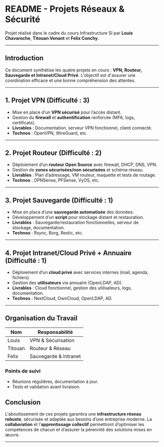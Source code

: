 # README - Projets Réseaux & Sécurité

Projet réalisé dans le cadre du cours Infrastructure SI par **Louis Chavaroche**, **Titouan Venant** et **Felix Conchy**.

---

## Introduction
Ce document synthétise les quatre projets en cours : **VPN, Routeur, Sauvegarde et Intranet/Cloud Privé**. L'objectif est d'assurer une coordination efficace et une bonne compréhension des attentes.

---

## 1. Projet VPN (Difficulté : 3)
- Mise en place d’un **VPN sécurisé** pour l’accès distant.
- Gestion du **firewall** et **authentification** renforcée (MFA, logs, certificats).
- **Livrables** : Documentation, serveur VPN fonctionnel, client connecté.
- **Technos** : OpenVPN, WireGuard, etc.

---

## 2. Projet Routeur (Difficulté : 2)
- Déploiement d’un **routeur Open Source** avec firewall, DHCP, DNS, VPN.
- Gestion de **zones sécurisées/non sécurisées** et schéma réseau.
- **Livrables** : Plan d’adressage, VM routeur, maquette et tests de routage.
- **Technos** : OPNSense, PFSense, VyOS, etc.

---

## 3. Projet Sauvegarde (Difficulté : 1)
- Mise en place d’une **sauvegarde automatisée** des données.
- Développement d’un **script** pour stockage distant et restauration.
- **Livrables** : Sauvegarde/restauration fonctionnelles, serveur de stockage, documentation.
- **Technos** : Rsync, Borg, Restic, etc.

---

## 4. Projet Intranet/Cloud Privé + Annuaire (Difficulté : 1)
- Déploiement d’un **cloud privé** avec services internes (mail, agenda, fichiers).
- Gestion des **utilisateurs** via annuaire (OpenLDAP, AD).
- **Livrables** : Cloud fonctionnel, gestion des utilisateurs, logs, documentation.
- **Technos** : NextCloud, OwnCloud, OpenLDAP, AD.

---

## Organisation du Travail
| Nom        | Responsabilité             |
|------------|---------------------------|
| Louis      | VPN & Sécurisation        |
| Titouan    | Routeur & Réseau          |
| Felix      | Sauvegarde & Intranet     |

### Points de suivi
- Réunions régulières, documentation à jour.
- Tests et validation avant livraison.

## Conclusion
L'aboutissement de ces projets garantira une **infrastructure réseau robuste**, sécurisée et adaptée aux besoins d’une entreprise moderne. La **collaboration** et l’**apprentissage collectif** permettront d’optimiser les compétences de chacun et d’assurer la pérennité des solutions mises en œuvre.

---

